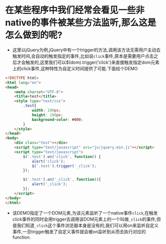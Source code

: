 # 在某些程序中我们经常会看见一些非native的事件被某些方法监听,那么这是怎么做到的呢?

- 这里以jQuery为例,jQuery中有一个trigger的方法,调用该方法无需用户主动去触发时间,会自动的触发指定的事件,比如说`click`事件,原本是需要用户点击之后才会触发的,这里我们可以$(dom).trigger('click')来直接触发指定dom元素上的click事件,这种特性为自定义时间提供了可能.下面给个DEMO

```html
<!DOCTYPE html>
<html lang="en">
<head>
	<meta charset="UTF-8">
	<title>test</title>
	<style type="text/css">
		.test{
			width: 100px;
			height: 100px;
			background-color: #000;
		}
	</style>
</head>
<body>
	<div class="test"></div>
	<script type="text/javascript" src="js/jquery.min.js"></script>
	<script type="text/javascript">
		$('.test').on('click', function() {
			alert('click');
			$('.test').trigger('_click');
		});

		$('.test').on('_click', function(){
			alert('_click');
		});
	</script>
</body>
</html>
```

- 该DEMO指定了一个DOM元素,为该元素监听了一个native事件`click`,在触发click事件的同时会用trigger去调用该DOM元素上的一个叫做`_click`的事件,但是我们知道`_click`这个事件浏览器本身是没有的,我们可以用on来监听自定义事件,一旦trigger触发了自定义事件就会被on监听到从而去执行对应的function.
